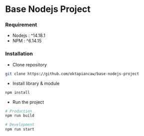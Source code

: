 # Base Nodejs Project

### Requirement

- Nodejs : ^14.18.1
- NPM : ^6.14.15

### Installation

- Clone repository
```sh
git clone https://github.com/oktapiancaw/base-nodejs-project
```

- Install library & module
```sh
npm install
```

- Run the project
```sh
# Production
npm run build

# Development
npm run start
```